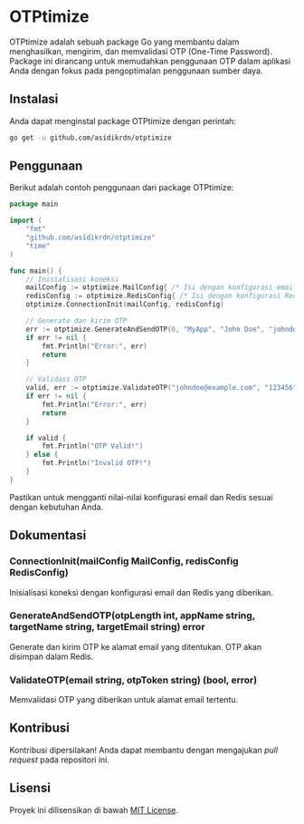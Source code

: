 # OTPtimize

OTPtimize adalah sebuah package Go yang membantu dalam menghasilkan, mengirim, dan memvalidasi OTP (One-Time Password). Package ini dirancang untuk memudahkan penggunaan OTP dalam aplikasi Anda dengan fokus pada pengoptimalan penggunaan sumber daya.

## Instalasi

Anda dapat menginstal package OTPtimize dengan perintah:

```bash
go get -u github.com/asidikrdn/otptimize
```

## Penggunaan

Berikut adalah contoh penggunaan dari package OTPtimize:

```go
package main

import (
	"fmt"
	"github.com/asidikrdn/otptimize"
	"time"
)

func main() {
	// Inisialisasi koneksi
	mailConfig := otptimize.MailConfig{ /* Isi dengan konfigurasi email */ }
	redisConfig := otptimize.RedisConfig{ /* Isi dengan konfigurasi Redis */ }
	otptimize.ConnectionInit(mailConfig, redisConfig)

	// Generate dan kirim OTP
	err := otptimize.GenerateAndSendOTP(6, "MyApp", "John Doe", "johndoe@example.com")
	if err != nil {
		fmt.Println("Error:", err)
		return
	}

	// Validasi OTP
	valid, err := otptimize.ValidateOTP("johndoe@example.com", "123456")
	if err != nil {
		fmt.Println("Error:", err)
		return
	}

	if valid {
		fmt.Println("OTP Valid!")
	} else {
		fmt.Println("Invalid OTP!")
	}
}
```

Pastikan untuk mengganti nilai-nilai konfigurasi email dan Redis sesuai dengan kebutuhan Anda.

## Dokumentasi

### ConnectionInit(mailConfig MailConfig, redisConfig RedisConfig)

Inisialisasi koneksi dengan konfigurasi email dan Redis yang diberikan.

### GenerateAndSendOTP(otpLength int, appName string, targetName string, targetEmail string) error

Generate dan kirim OTP ke alamat email yang ditentukan. OTP akan disimpan dalam Redis.

### ValidateOTP(email string, otpToken string) (bool, error)

Memvalidasi OTP yang diberikan untuk alamat email tertentu.

## Kontribusi

Kontribusi dipersilakan! Anda dapat membantu dengan mengajukan _pull request_ pada repositori ini.

## Lisensi

Proyek ini dilisensikan di bawah [MIT License](LICENSE).
